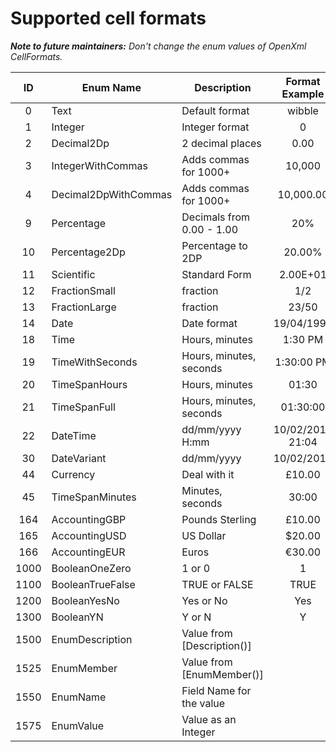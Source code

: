 # Supported cell formats

_**Note to future maintainers:**
Don't change the enum values of OpenXml CellFormats._

| ID   | Enum Name            | Description               |  Format Example  |
|:----:| -------------------- | ------------------------- | :--------------: |
|  0   | Text                 | Default format            |     wibble       |
|  1   | Integer              | Integer format            |       0          |
|  2   | Decimal2Dp           | 2 decimal places          |      0.00        |
|  3   | IntegerWithCommas    | Adds commas for 1000+     |     10,000       |
|  4   | Decimal2DpWithCommas | Adds commas for 1000+     |     10,000.00    |
|  9   | Percentage           | Decimals from 0.00 - 1.00 |       20%        |
|  10  | Percentage2Dp        | Percentage to 2DP         |      20.00%      |
|  11  | Scientific           | Standard Form             |      2.00E+01    |
|  12  | FractionSmall        | fraction                  |       1/2        |
|  13  | FractionLarge        | fraction                  |      23/50       |
|  14  | Date                 | Date format               |    19/04/1991    |
|  18  | Time                 | Hours, minutes            |      1:30 PM     |
|  19  | TimeWithSeconds      | Hours, minutes, seconds   |      1:30:00 PM  |
|  20  | TimeSpanHours        | Hours, minutes            |      01:30       |
|  21  | TimeSpanFull         | Hours, minutes, seconds   |     01:30:00     |
|  22  | DateTime             | dd/mm/yyyy H:mm           | 10/02/2019 21:04 |
|  30  | DateVariant          | dd/mm/yyyy                |    10/02/2019    |
|  44  | Currency             | Deal with it              |      £10.00      |
|  45  | TimeSpanMinutes      | Minutes, seconds          |       30:00      |
|  164 | AccountingGBP        | Pounds Sterling           |      £10.00      |
|  165 | AccountingUSD        | US Dollar                 |      $20.00      |
|  166 | AccountingEUR        | Euros                     |      €30.00      |
| 1000 | BooleanOneZero       | 1 or 0                    |        1         |
| 1100 | BooleanTrueFalse     | TRUE or FALSE             |      TRUE        |
| 1200 | BooleanYesNo         | Yes or No                 |       Yes        |
| 1300 | BooleanYN            | Y or N                    |       Y          |
| 1500 | EnumDescription      | Value from [Description()]|                  |
| 1525 | EnumMember           | Value from [EnumMember()] |                  |
| 1550 | EnumName             | Field Name for the value  |                  |
| 1575 | EnumValue            | Value as an Integer       |                  |